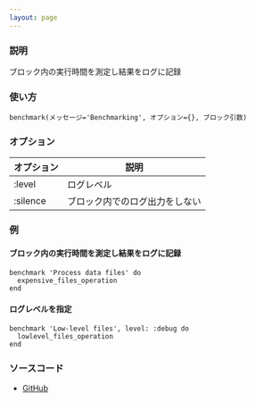 ```yaml
---
layout: page
---
```


### 説明

ブロック内の実行時間を測定し結果をログに記録

### 使い方

    benchmark(メッセージ='Benchmarking', オプション={}, ブロック引数)

### オプション

| オプション | 説明                           |
| ---------- | ------------------------------ |
| :level     | ログレベル                     |
| :silence   | ブロック内でのログ出力をしない |

### 例

#### ブロック内の実行時間を測定し結果をログに記録

    benchmark 'Process data files' do
      expensive_files_operation
    end

#### ログレベルを指定

    benchmark 'Low-level files', level: :debug do
      lowlevel_files_operation
    end

### ソースコード

- [GitHub](https://github.com/rails/rails/blob/984c3ef2775781d47efa9f541ce570daa2434a80/activesupport/lib/active_support/benchmarkable.rb#L37)
